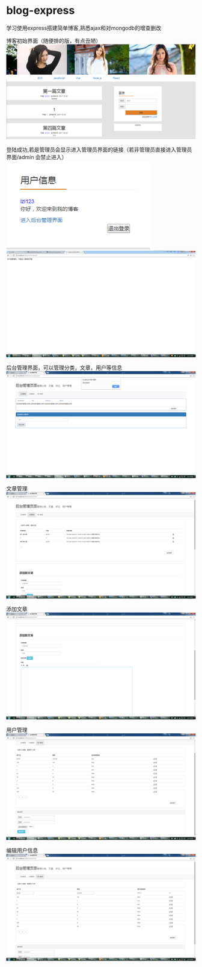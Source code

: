 # blog-express

学习使用express搭建简单博客,熟悉ajax和对mongodb的增查删改


博客初始界面（随便排的版，有点丑陋）
![image](https://github.com/ldljlzl/projectPic/blob/master/blog/lzl.png)

登陆成功,若是管理员会显示进入管理员界面的链接（若非管理员直接进入管理员界面/admin 会禁止进入）
![image](https://github.com/ldljlzl/projectPic/blob/master/blog/登陆成功.png)
![image](https://github.com/ldljlzl/projectPic/blob/master/blog/非管理员禁止进入.png)

后台管理界面，可以管理分类，文章，用户等信息
![image](https://github.com/ldljlzl/projectPic/blob/master/blog/后台管理界面（分类管理）.png)

文章管理
![image](https://github.com/ldljlzl/projectPic/blob/master/blog/后台管理界面（文章管理）.png)

添加文章
![image](https://github.com/ldljlzl/projectPic/blob/master/blog/后台管理界面（添加文章）.png)

用户管理
![image](https://github.com/ldljlzl/projectPic/blob/master/blog/后台管理界面（用户管理）.png)

编辑用户信息
![image](https://github.com/ldljlzl/projectPic/blob/master/blog/后台管理界面（编辑用户信息）.png)
